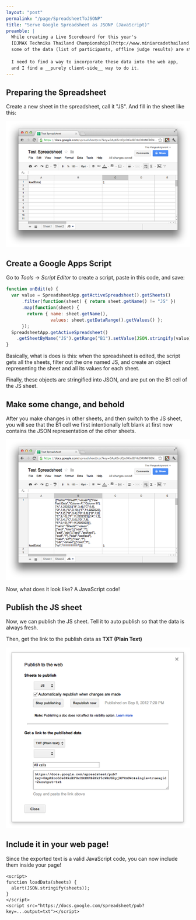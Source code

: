 ```yaml
---
layout: "post"
permalink: "/page/SpreadsheetToJSONP"
title: "Serve Google Spreadsheet as JSONP (JavaScript)"
preamble: |
  While creating a Live Scoreboard for this year's
  [DJMAX Technika Thailand Championship](http://www.miniarcadethailand.com/technikachampionship.php),
  some of the data (list of participants, offline judge results) are stored on Google Spreadsheets.
  
  I need to find a way to incorporate these data into the web app,
  and I find a __purely client-side__ way to do it.
---
```






Preparing the Spreadsheet
-------------------------

Create a new sheet in the spreadsheet, call it "JS". And fill in the sheet like this:

<p class="image"><img src="/images/SpreadsheetToJSONP-before.png"></p>

Create a Google Apps Script
---------------------------

Go to _Tools_ -> _Script Editor_ to create a script, paste in this code, and save:

```javascript
function onEdit(e) {
  var value = SpreadsheetApp.getActiveSpreadsheet().getSheets()
      .filter(function(sheet) { return sheet.getName() != "JS" })
      .map(function(sheet) {
        return { name: sheet.getName(),
                 values: sheet.getDataRange().getValues() };
      });
  SpreadsheetApp.getActiveSpreadsheet()
    .getSheetByName("JS").getRange("B1").setValue(JSON.stringify(value));
}
```

Basically, what is does is this: when the spreadsheet is edited,
the script gets all the sheets, filter out the one named JS,
and create an object representing the sheet and all its values for each sheet.

Finally, these objects are stringified into JSON, and are put on the B1 cell
of the JS sheet.

Make some change, and behold
----------------------------

After you make changes in other sheets, and then switch to the JS sheet,
you will see that the B1 cell we first intentionally left blank at first now contains
the JSON representation of the other sheets.

<p class="image"><img src="/images/SpreadsheetToJSONP-after.png"></p>

Now, what does it look like? A JavaScript code!


Publish the JS sheet
--------------------

Now, we can publish the JS sheet.
Tell it to auto publish so that the data is always fresh.

Then, get the link to the publish data as __TXT (Plain Text)__

<p class="image"><img src="/images/SpreadsheetToJSONP-publish.png"></p>


Include it in your web page!
----------------------------

Since the exported text is a valid JavaScript code, you can now include them
inside your page!

    <script>
    function loadData(sheets) {
      alert(JSON.stringify(sheets));
    }
    </script>
    <script src="https://docs.google.com/spreadsheet/pub?key=...output=txt"></script>

